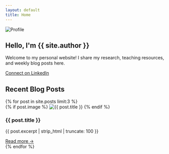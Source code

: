 ```yaml
---
layout: default
title: Home
---
```


<section class="max-w-4xl mx-auto px-4 pt-8 pb-16 text-center">
  <img src="/assets/images/profile.jpg" alt="Profile" class="mx-auto w-36 h-36 rounded-full shadow-lg object-cover mb-6">
  <h1 class="text-4xl font-bold mb-4">Hello, I'm {{ site.author }}</h1>
  <p class="text-lg text-gray-600 dark:text-gray-300 max-w-2xl mx-auto mb-6">Welcome to my personal website! I share my research, teaching resources, and weekly blog posts here.</p>
  <a href="https://www.linkedin.com/in/kudzaishe-mwaza-3630a42a2" target="_blank" class="inline-block bg-blue-600 text-white px-6 py-2 rounded-lg hover:bg-blue-700 transition">Connect on LinkedIn</a>
</section>

<section class="bg-gray-50 dark:bg-gray-800 py-16">
  <div class="max-w-5xl mx-auto px-4">
    <h2 class="text-2xl font-bold mb-8 text-center">Recent Blog Posts</h2>
    <div class="grid md:grid-cols-3 gap-8">
      {% for post in site.posts limit:3 %}
      <div class="bg-white dark:bg-gray-700 rounded-lg shadow hover:shadow-lg transition p-4">
        {% if post.image %}
        <img src="{{ post.image }}" alt="{{ post.title }}" class="rounded-lg mb-4 object-cover h-40 w-full">
        {% endif %}
        <h3 class="font-semibold text-lg mb-2">{{ post.title }}</h3>
        <p class="text-gray-600 dark:text-gray-300 text-sm mb-2">{{ post.excerpt | strip_html | truncate: 100 }}</p>
        <a href="{{ post.url }}" class="text-blue-600 hover:underline">Read more →</a>
      </div>
      {% endfor %}
    </div>
  </div>
</section>
